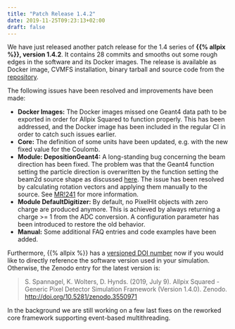 ```yaml
---
title: "Patch Release 1.4.2"
date: 2019-11-25T09:23:13+02:00
draft: false
---
```


We have just released another patch release for the 1.4 series of **{{% allpix %}}, version 1.4.2**.
It contains 28 commits and smooths out some rough edges in the software and its Docker images.
The release is available as Docker image, CVMFS installation, binary tarball and source code from the [repository](https://gitlab.cern.ch/allpix-squared/allpix-squared/).

The following issues have been resolved and improvements have been made:
<!--more-->

* **Docker Images:** The Docker images missed one Geant4 data path to be exported in order for Allpix Squared to function properly. This has been addressed, and the Docker image has been included in the regular CI in order to catch such issues earlier.
* **Core:** The definition of some units have been updated, e.g. with the new fixed value for the Coulomb.
* **Module: DepositionGeant4:** A long-standing bug concerning the beam direction has been fixed. The problem was that the Geant4 function setting the particle direction is overwritten by the function setting the beam2d source shape as discussed [here](http://hypernews.slac.stanford.edu/HyperNews/geant4/get/particles/511.html?inline=-1). The issue has been resolved by calculating rotation vectors and applying them manually to the source. See [MR!241](https://gitlab.cern.ch/allpix-squared/allpix-squared/merge_requests/241) for more information.
* **Module DefaultDigitizer:** By default, no PixelHit objects with zero charge are produced anymore. This is achieved by always returning a charge >= 1 from the ADC conversion. A configuration parameter has been introduced to restore the old behavior.
* **Manual:** Some additional FAQ entries and code examples have been added.

Furthermore, {{% allpix %}} has a [versioned DOI number](https://doi.org/10.5281/zenodo.3550935) now if you would like to directly reference the software version used in your simulation. Otherwise, the Zenodo entry for the latest version is:

> S. Spannagel, K. Wolters, D. Hynds. (2019, July 9). Allpix Squared - Generic Pixel Detector Simulation Framework
> (Version 1.4.0). Zenodo. http://doi.org/10.5281/zenodo.3550971

In the background we are still working on a few last fixes on the reworked core framework supporting event-based multithreading.
